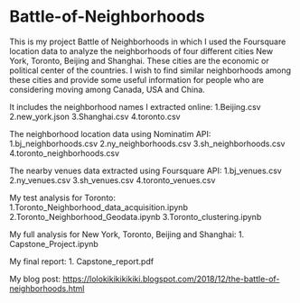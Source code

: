 # Battle-of-Neighborhoods

This is my project Battle of Neighborhoods in which I used the Foursquare location data to analyze the neighborhoods of four different cities New York, Toronto, Beijing and Shanghai. These cities are the economic or political center of the countries. I wish to find similar neighborhoods among these cities and provide some useful information for people who are considering moving among Canada, USA and China.

It includes the neighborhood names I extracted online:
    1.Beijing.csv
    2.new_york.json
    3.Shanghai.csv
    4.toronto.csv

The neighborhood location data using Nominatim API:
    1.bj_neighborhoods.csv
    2.ny_neighborhoods.csv
    3.sh_neighborhoods.csv
    4.toronto_neighborhoods.csv

The nearby venues data extracted using Foursquare API:
    1.bj_venues.csv
    2.ny_venues.csv
    3.sh_venues.csv
    4.toronto_venues.csv
    
My test analysis for Toronto:
    1.Toronto_Neighborhood_data_acquisition.ipynb
    2.Toronto_Neighborhood_Geodata.ipynb
    3.Toronto_clustering.ipynb
    
My full analysis for New York, Toronto, Beijing and Shanghai:
    1. Capstone_Project.ipynb

My final report:
    1. Capstone_report.pdf
    
My blog post: https://lolokikikikikiki.blogspot.com/2018/12/the-battle-of-neighborhoods.html


